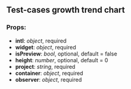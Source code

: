 ## **Test-cases growth trend chart**

### Props:

* **intl**: _object_, required
* **widget**: _object_, required
* **isPreview**: _bool_, optional, default = false
* **height**: _number_, optional, default = 0
* **project**: _string_, required
* **container**: _object_, required
* **observer**: _object_, required
